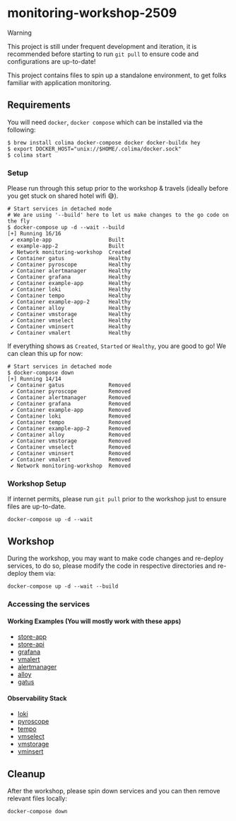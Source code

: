 # monitoring-workshop-2509

> [!warning]
> This project is still under frequent development and iteration, it is recommended before starting to run `git pull` to ensure code and configurations are up-to-date!

This project contains files to spin up a standalone environment, to get folks familiar with application monitoring.

## Requirements

You will need `docker`, `docker compose` which can be installed via the following:

```
$ brew install colima docker-compose docker docker-buildx hey
$ export DOCKER_HOST="unix://$HOME/.colima/docker.sock"
$ colima start
```

### Setup

Please run through this setup prior to the workshop & travels (ideally before you get stuck on shared hotel wifi 😅).

```
# Start services in detached mode
# We are using '--build' here to let us make changes to the go code on the fly
$ docker-compose up -d --wait --build
[+] Running 16/16
 ✔ example-app                  Built
 ✔ example-app-2                Built
 ✔ Network monitoring-workshop  Created
 ✔ Container gatus              Healthy
 ✔ Container pyroscope          Healthy
 ✔ Container alertmanager       Healthy
 ✔ Container grafana            Healthy
 ✔ Container example-app        Healthy
 ✔ Container loki               Healthy
 ✔ Container tempo              Healthy
 ✔ Container example-app-2      Healthy
 ✔ Container alloy              Healthy
 ✔ Container vmstorage          Healthy
 ✔ Container vmselect           Healthy
 ✔ Container vminsert           Healthy
 ✔ Container vmalert            Healthy
```

If everything shows as `Created`, `Started` or `Healthy`, you are good to go! We can clean this up for now:

```
# Start services in detached mode
$ docker-compose down
[+] Running 14/14
 ✔ Container gatus              Removed
 ✔ Container pyroscope          Removed
 ✔ Container alertmanager       Removed
 ✔ Container grafana            Removed
 ✔ Container example-app        Removed
 ✔ Container loki               Removed
 ✔ Container tempo              Removed
 ✔ Container example-app-2      Removed
 ✔ Container alloy              Removed
 ✔ Container vmstorage          Removed
 ✔ Container vmselect           Removed
 ✔ Container vminsert           Removed
 ✔ Container vmalert            Removed
 ✔ Network monitoring-workshop  Removed
```

### Workshop Setup

If internet permits, please run `git pull` prior to the workshop just to ensure files are up-to-date.

```
docker-compose up -d --wait
```

## Workshop

During the workshop, you may want to make code changes and re-deploy services, to do so, please modify the code in respective directories and re-deploy them via:

```
docker-compose up -d --wait --build
```

### Accessing the services

#### Working Examples (You will mostly work with these apps)

- [store-app](http://localhost:8081)
- [store-api](http://localhost:8080)
- [grafana](http://localhost:3000)
- [vmalert](http://localhost:8880)
- [alertmanager](http://localhost:9093)
- [alloy](http://localhost:12345)
- [gatus](http://localhost:8888)

#### Observability Stack

- [loki](http://localhost:3100)
- [pyroscope](http://localhost:4040)
- [tempo](http://localhost:3200)
- [vmselect](http://localhost:8481)
- [vmstorage](http://localhost:8401)
- [vminsert](http://localhost:8480)

## Cleanup

After the workshop, please spin down services and you can then remove relevant files locally:

```
docker-compose down
```
